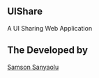 ## UIShare
A UI Sharing Web Application

## The Developed by

[Samson Sanyaolu ](https://sosamson.com)